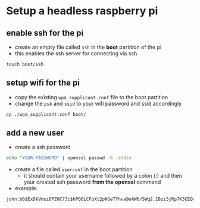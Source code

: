 # Setup a headless raspberry pi

## enable ssh for the pi
- create an empty file called `ssh` in the **boot** partition of the pi
- this enables the ssh server for connecting via ssh
```bash
touch boot/ssh
```

## setup wifi for the pi
- copy the existing `wpa_supplicant.conf` file to the boot partition
- change the `psk` and `ssid` to your wifi password and ssid accordingly
```bash
cp ./wpa_supplicant.conf boot/
```


## add a new user
- create a ssh password
```bash
echo "YOUR-PASSWORD" | openssl passwd -6 -stdin
```
- create a file called `userconf` in the boot partition
    - it should contain your username followed by a colon (:) and then your created ssh password **from the openssl** command
- example:
```
john:$6$ExDkVmsi0PZ0C73c$hPQ6LCFpXt2pNGeTYhva9oAW6/SWq2.I8zi3jRp7K3CEQmVcy2OOXFImTQxfaVu5QMGqVZ9JltUGs5VGT5FQi/
```



